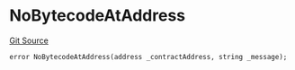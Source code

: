 # NoBytecodeAtAddress
[Git Source](https://github.com/thrackle-io/tron/blob/1ba87bf9bb403411ce677f8e83126c3bf8cfa713/src/client/token/handler/diamond/HandlerDiamondLib.sol)


```solidity
error NoBytecodeAtAddress(address _contractAddress, string _message);
```

